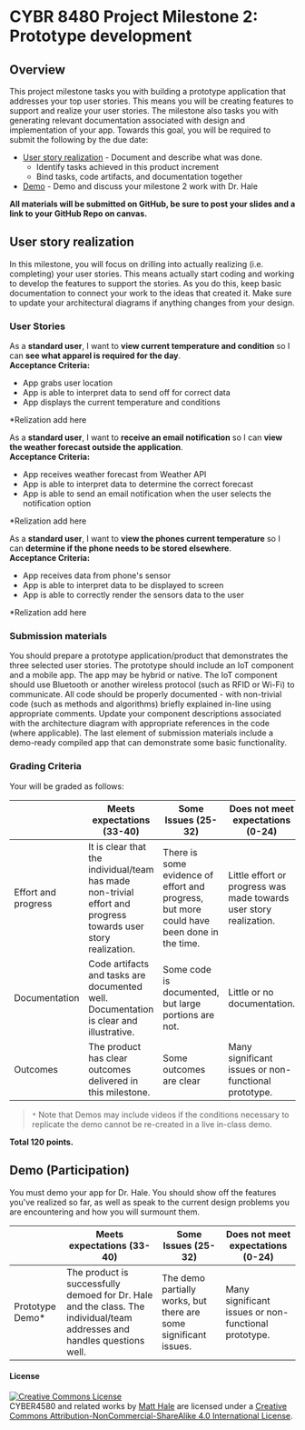 # CYBR 8480 Project Milestone 2: Prototype development

## Overview
This project milestone tasks you with building a prototype application that addresses your top user stories. This means you will be creating features to support and realize your user stories. The milestone also tasks you with generating relevant documentation associated with design and implementation of your app. Towards this goal, you will be required to submit the following by the due date:

* [User story realization](#user-story-realization) - Document and describe what was done.
  - Identify tasks achieved in this product increment
  - Bind tasks, code artifacts, and documentation together
* [Demo](#demo) - Demo and discuss your milestone 2 work with Dr. Hale 

**All materials will be submitted on GitHub, be sure to post your slides and a link to your GitHub Repo on canvas.**

## User story realization
In this milestone, you will focus on drilling into actually realizing (i.e. completing) your user stories. This means actually start coding and working to develop the features to support the stories. As you do this, keep basic documentation to connect your work to the ideas that created it. Make sure to update your architectural diagrams if anything changes from your design.

### User Stories
As a **standard user**, I want to **view current temperature and condition** so I can **see what apparel is required for the day**.  
**Acceptance Criteria:**
* App grabs user location
* App is able to interpret data to send off for correct data
* App displays the current temperature and conditions

*Relization add here

As a **standard user**, I want to **receive an email notification** so I can **view the weather forecast outside the application**.  
**Acceptance Criteria:**
* App receives weather forecast from Weather API
* App is able to interpret data to determine the correct forecast
* App is able to send an email notification when the user selects the notification option

*Relization add here

As a **standard user**, I want to **view the phones current temperature** so I can **determine if the phone needs to be stored elsewhere**.  
**Acceptance Criteria:**
* App receives data from phone's sensor
* App is able to interpret data to be displayed to screen
* App is able to correctly render the sensors data to the user

*Relization add here

### Submission materials
You should prepare a prototype application/product that demonstrates the three selected user stories. The prototype should include an IoT component and a mobile app. The app may be hybrid or native. The IoT component should use Bluetooth or another wireless protocol (such as RFID or Wi-Fi) to communicate. All code should be properly documented - with non-trivial code (such as methods and algorithms) briefly explained in-line using appropriate comments. Update your component descriptions associated with the architecture diagram with appropriate references in the code (where applicable). The last element of submission materials include a demo-ready compiled app that can demonstrate some basic functionality.

### Grading Criteria
Your will be graded as follows:

| | Meets expectations (33-40) | Some Issues (25-32) | Does not meet expectations (0-24) |
|---|---|---|---|
| Effort and progress | It is clear that the individual/team has made non-trivial effort and progress towards user story realization.| There is some evidence of effort and progress, but more could have been done in the time. | Little effort or progress was made towards user story realization.|
| Documentation | Code artifacts and tasks are documented well. Documentation is clear and illustrative. | Some code is documented, but large portions are not. | Little or no documentation.|
| Outcomes | The product has clear outcomes delivered in this milestone. | Some outcomes are clear | Many significant issues or non-functional prototype.|


> `*` Note that Demos may include videos if the conditions necessary to replicate the demo cannot be re-created in a live in-class demo.

**Total 120 points.**

## Demo (Participation)
You must demo your app for Dr. Hale. You should show off the features you've realized so far, as well as speak to the current design problems you are encountering and how you will surmount them.

| | Meets expectations (33-40) | Some Issues (25-32) | Does not meet expectations (0-24) |
|---|---|---|---|
| Prototype Demo* | The product is successfully demoed for Dr. Hale and the class. The individual/team addresses and handles questions well. | The demo partially works, but there are some significant issues. | Many significant issues or non-functional prototype.|

#### License
<a rel="license" href="http://creativecommons.org/licenses/by-nc-sa/4.0/"><img alt="Creative Commons License" style="border-width:0" src="https://i.creativecommons.org/l/by-nc-sa/4.0/88x31.png" /></a><br /><span xmlns:dct="http://purl.org/dc/terms/" property="dct:title">CYBER4580 and related works</span> by <a xmlns:cc="http://creativecommons.org/ns#" href="http://faculty.ist.unomaha.edu/mlhale" property="cc:attributionName" rel="cc:attributionURL">Matt Hale</a> are licensed under a <a rel="license" href="http://creativecommons.org/licenses/by-nc-sa/4.0/">Creative Commons Attribution-NonCommercial-ShareAlike 4.0 International License</a>.

